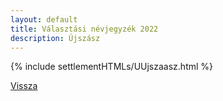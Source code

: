 ```yaml
---
layout: default
title: Választási névjegyzék 2022
description: Újszász
---
```


{% include settlementHTMLs/UUjszaasz.html %}

[Vissza](../)